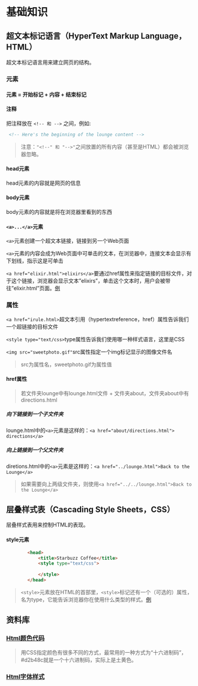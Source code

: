 # 基础知识
## 超文本标记语言（HyperText Markup Language，HTML）  
超文本标记语言用来建立网页的结构。  
### 元素
#### 元素 = 开始标记 + 内容 + 结束标记  
#### 注释
把注释放在 ``` <!-- 和 --> ``` 之间，例如:  
```html
 <!-- Here's the beginning of the lounge content --> 
```   
> 注意：```"<!--" 和 "-->"```之间放置的所有内容（甚至是HTML）都会被浏览器忽略。
#### head元素
head元素的内容就是网页的信息
#### body元素
body元素的内容就是将在浏览器里看到的东西
#### ```<a>...</a>```元素
```<a>```元素创建一个超文本链接，链接到另一个Web页面  

```<a>```元素的内容会成为Web页面中可单击的文本，在浏览器中，连接文本会显示有下划线，指示这是可单击  

```<a href="elixir.html">elixirs</a>```要通过href属性来指定链接的目标文件，对于这个链接，浏览器会显示文本”elixirs”，单击这个文本时，用户会被带往”elixir.html”页面。[例](./Sample/lounge.html)
### 属性
```<a href="irule.html>```超文本引用（hypertextreference，href）属性告诉我们一个超链接的目标文件  

```<style type="text/css>```type属性告诉我们使用哪一种样式语言，这里是CSS  

```<img src="sweetphoto.gif"```src属性指定一个img标记显示的图像文件名  
> src为属性名，sweetphoto.gif为属性值
#### href属性
> 若文件夹lounge中有lounge.html文件 + 文件夹about，文件夹about中有directions.html
##### 向下链接到一个子文件夹
lounge.html中的```<a>```元素是这样的：```<a href="about/directions.html"> directions</a>```
##### 向上链接到一个父文件夹
diretions.html中的```<a>```元素是这样的：```<a href="../lounge.html">Back to the Lounge</a>``` 
> 如果需要向上两级文件夹，则使用```<a href="../../lounge.html">Back to the Lounge</a>``` 
## 层叠样式表（Cascading Style Sheets，CSS）  
层叠样式表用来控制HTML的表现。  
#### style元素
```html
        <head>
            <title>Starbuzz Coffee</title>
            <style type="text/css">
            
            </style>
        </head>
```
> ```<style>```元素放在HTML的首部里，```<style>```标记还有一个（可选的）属性，名为type，它能告诉浏览器你在使用什么类型的样式。[例](./Sample/mission.html)
## 资料库
### [Html颜色代码](http://www.shouce.ren/api/html/html4/appendix-color.html) 
> 用CSS指定颜色有很多不同的方式，最常用的一种方式为“十六进制码”，#d2b48c就是一个十六进制码，实际上是土黄色。
### [Html字体样式](https://www.w3schools.com/cssref/css_websafe_fonts.asp)  

